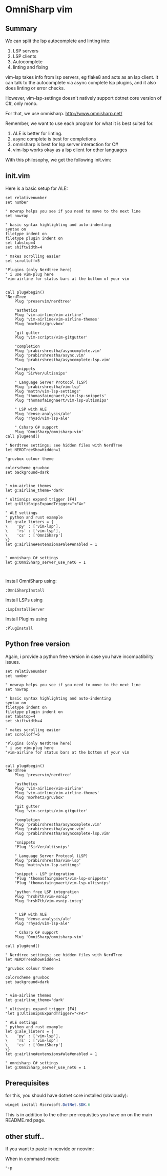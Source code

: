 # OmniSharp vim



## Summary

We can split the lsp autocomplete and linting into:

1. LSP servers
2. LSP clients
3. Autocomplete
4. linting and fixing

vim-lsp takes info from lsp servers, eg flake8 and acts as
an lsp client. It can talk to the autocomplete via
async complete lsp plugins, and it also does linting or
error checks.

However, vim-lsp-settings doesn't natively support 
dotnet core version of C#, only mono.

For that, we use omnisharp.
http://www.omnisharp.net/

Remember, we want to use each program for what it is best
suited for.

1. ALE is better for linting. 
2. async complete is best for completions
3. omnisharp is best for lsp server interaction for C#
4. vim-lsp works okay as a lsp client for other languages

With this philosophy, we get the following init.vim:


## init.vim
Here is a basic setup for ALE:
```vim
set relativenumber
set number

" nowrap helps you see if you need to move to the next line
set nowrap

" basic syntax highlighting and auto-indenting
syntax on
filetype indent on
filetype plugin indent on
set tabstop=4
set shiftwidth=4

" makes scrolling easier
set scrolloff=5

"Plugins (only Nerdtree here)
" i use vim-plug here
"vim-airline for status bars at the bottom of your vim


call plug#begin()
"NerdTree
    Plug 'preservim/nerdtree'

    "asthetics
    Plug 'vim-airline/vim-airline'
    Plug 'vim-airline/vim-airline-themes'
    Plug 'morhetz/gruvbox'

    "git gutter
    Plug 'vim-scripts/vim-gitgutter'

    "completion
    Plug 'prabirshrestha/asyncomplete.vim'
    Plug 'prabirshrestha/async.vim'
    Plug 'prabirshrestha/asyncomplete-lsp.vim'

    "snippets
    Plug 'SirVer/ultisnips'

    " Language Server Protocol (LSP)
    Plug 'prabirshrestha/vim-lsp'
    Plug 'mattn/vim-lsp-settings'
    Plug 'thomasfaingnaert/vim-lsp-snippets'
    Plug 'thomasfaingnaert/vim-lsp-ultisnips'

    " LSP with ALE
    Plug 'dense-analysis/ale' 
    Plug 'rhysd/vim-lsp-ale' 

    " Csharp C# support
    Plug 'OmniSharp/omnisharp-vim'
call plug#end()

" Nerdtree settings; see hidden files with NerdTree
let NERDTreeShowHidden=1

"gruvbox colour theme

colorscheme gruvbox
set background=dark


" vim-airline themes
let g:airline_theme='dark'

" ultisnips expand trigger [F4]
let g:UltiSnipsExpandTrigger="<F4>"

" ALE settings
" python and rust example
let g:ale_linters = {
\    'py' : ['vim-lsp'],
\    'rs' : ['vim-lsp'],
\    'cs' : ['OmniSharp']
\}
let g:airline#extensions#ale#enabled = 1


" omnisharp C# settings
let g:OmniSharp_server_use_net6 = 1



```
Install OmniSharp using:

```vim
:OmniSharpInstall
```
Install LSPs using

```vim
:LspInstallServer
```

Install Plugins using

```vim
:PlugInstall
```
## Python free version

Again, i provide a python free version in case you have incompatibility
issues.

```vim
set relativenumber
set number

" nowrap helps you see if you need to move to the next line
set nowrap

" basic syntax highlighting and auto-indenting
syntax on
filetype indent on
filetype plugin indent on
set tabstop=4
set shiftwidth=4

" makes scrolling easier
set scrolloff=5

"Plugins (only Nerdtree here)
" i use vim-plug here
"vim-airline for status bars at the bottom of your vim


call plug#begin()
"NerdTree
    Plug 'preservim/nerdtree'

    "asthetics
    Plug 'vim-airline/vim-airline'
    Plug 'vim-airline/vim-airline-themes'
    Plug 'morhetz/gruvbox'

    "git gutter
    Plug 'vim-scripts/vim-gitgutter'

    "completion
    Plug 'prabirshrestha/asyncomplete.vim'
    Plug 'prabirshrestha/async.vim'
    Plug 'prabirshrestha/asyncomplete-lsp.vim'

    "snippets
    "Plug 'SirVer/ultisnips'

    " Language Server Protocol (LSP)
    Plug 'prabirshrestha/vim-lsp'
    Plug 'mattn/vim-lsp-settings'

    "snippet - LSP integration
    "Plug 'thomasfaingnaert/vim-lsp-snippets'
    "Plug 'thomasfaingnaert/vim-lsp-ultisnips'

    "python free LSP integration
    Plug 'hrsh7th/vim-vsnip'
    Plug 'hrsh7th/vim-vsnip-integ'


    " LSP with ALE
    Plug 'dense-analysis/ale' 
    Plug 'rhysd/vim-lsp-ale' 

    " Csharp C# support
    Plug 'OmniSharp/omnisharp-vim'

call plug#end()

" Nerdtree settings; see hidden files with NerdTree
let NERDTreeShowHidden=1

"gruvbox colour theme

colorscheme gruvbox
set background=dark


" vim-airline themes
let g:airline_theme='dark'

" ultisnips expand trigger [F4]
"let g:UltiSnipsExpandTrigger="<F4>"

" ALE settings
" python and rust example
let g:ale_linters = {
\    'py' : ['vim-lsp'],
\    'rs' : ['vim-lsp']
\    'cs' : ['OmniSharp']
\}
let g:airline#extensions#ale#enabled = 1

" omnisharp C# settings
let g:OmniSharp_server_use_net6 = 1

```

## Prerequisites
for this, you should have dotnet core installed (obviously):
```powershell
winget install Microsoft.DotNet.SDK.6
```

This is in addition to the other pre-requisties you have on
on the main README.md page.

## other stuff..

If you want to paste in neovide or neovim:

When in command mode:
```
"+p
```















